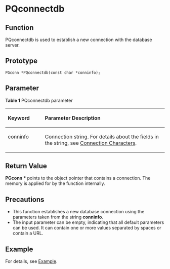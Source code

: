 # PQconnectdb<a name="EN-US_TOPIC_0242380571"></a>

## Function<a name="en-us_topic_0241735614_section71985281176"></a>

PQconnectdb is used to establish a new connection with the database server.

## Prototype<a name="en-us_topic_0241735614_section16892310193010"></a>

```
PGconn *PQconnectdb(const char *conninfo);
```

## Parameter<a name="en-us_topic_0241735614_en-us_topic_0237120432_en-us_topic_0059778852_s1c9b27937d964eaba00ae77fe1cd2c71"></a>

**Table  1**  PQconnectdb parameter

<a name="en-us_topic_0241735614_en-us_topic_0237120432_en-us_topic_0059778852_t82b61d38241342ffa2c83b3e50393841"></a>
<table><thead align="left"><tr id="en-us_topic_0241735614_en-us_topic_0237120432_en-us_topic_0059778852_r3ec068cec36347ccb83a7f18cf131215"><th class="cellrowborder" valign="top" width="23.27%" id="mcps1.2.3.1.1"><p id="en-us_topic_0241735614_en-us_topic_0237120432_en-us_topic_0059778852_a44a45da69b324aa4b5c1187191ec5c77"><a name="en-us_topic_0241735614_en-us_topic_0237120432_en-us_topic_0059778852_a44a45da69b324aa4b5c1187191ec5c77"></a><a name="en-us_topic_0241735614_en-us_topic_0237120432_en-us_topic_0059778852_a44a45da69b324aa4b5c1187191ec5c77"></a><strong id="en-us_topic_0241735614_b369471152711"><a name="en-us_topic_0241735614_b369471152711"></a><a name="en-us_topic_0241735614_b369471152711"></a>Keyword</strong></p>
</th>
<th class="cellrowborder" valign="top" width="76.73%" id="mcps1.2.3.1.2"><p id="en-us_topic_0241735614_en-us_topic_0237120432_en-us_topic_0059778852_aee2bc08a3b8f47bf81fb032ef089ba6d"><a name="en-us_topic_0241735614_en-us_topic_0237120432_en-us_topic_0059778852_aee2bc08a3b8f47bf81fb032ef089ba6d"></a><a name="en-us_topic_0241735614_en-us_topic_0237120432_en-us_topic_0059778852_aee2bc08a3b8f47bf81fb032ef089ba6d"></a><strong id="en-us_topic_0241735614_b2104151372710"><a name="en-us_topic_0241735614_b2104151372710"></a><a name="en-us_topic_0241735614_b2104151372710"></a>Parameter Description</strong></p>
</th>
</tr>
</thead>
<tbody><tr id="en-us_topic_0241735614_en-us_topic_0237120432_en-us_topic_0059778852_r89c7807f135840058d4a248137b3ca08"><td class="cellrowborder" valign="top" width="23.27%" headers="mcps1.2.3.1.1 "><p id="en-us_topic_0241735614_p144262583911"><a name="en-us_topic_0241735614_p144262583911"></a><a name="en-us_topic_0241735614_p144262583911"></a>conninfo</p>
</td>
<td class="cellrowborder" valign="top" width="76.73%" headers="mcps1.2.3.1.2 "><p id="en-us_topic_0241735614_en-us_topic_0237120432_en-us_topic_0059778852_ae9e04af441044a6581179c8dac3884f3"><a name="en-us_topic_0241735614_en-us_topic_0237120432_en-us_topic_0059778852_ae9e04af441044a6581179c8dac3884f3"></a><a name="en-us_topic_0241735614_en-us_topic_0237120432_en-us_topic_0059778852_ae9e04af441044a6581179c8dac3884f3"></a>Connection string. For details about the fields in the string, see <a href="connection-characters.md">Connection Characters</a>.</p>
</td>
</tr>
</tbody>
</table>

## Return Value<a name="en-us_topic_0241735614_en-us_topic_0237120432_en-us_topic_0059778852_sd43c3bb519574fb68eae3b53fb1b652f"></a>

**PGconn \***  points to the object pointer that contains a connection. The memory is applied for by the function internally.

## Precautions<a name="en-us_topic_0241735614_en-us_topic_0237120433_en-us_topic_0059777949_sb1b6942996a64e589fdfdfb1c00fa519"></a>

-   This function establishes a new database connection using the parameters taken from the string  **conninfo**.
-   The input parameter can be empty, indicating that all default parameters can be used. It can contain one or more values separated by spaces or contain a URL.

## Example<a name="en-us_topic_0241735614_en-us_topic_0237120433_en-us_topic_0059777949_s14d206561091447bbb06bac48d8fee66"></a>

For details, see  [Example](example-20.md).

